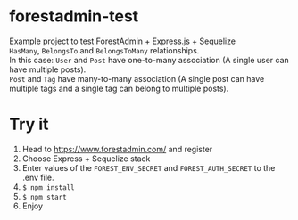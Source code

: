 # forestadmin-test
Example project to test ForestAdmin + Express.js + Sequelize  
`HasMany`, `BelongsTo` and `BelongsToMany` relationships.  
In this case: `User` and `Post` have one-to-many association (A single user can have multiple posts).  
`Post` and `Tag` have many-to-many association (A single post can have multiple tags and a single tag can belong to multiple posts).  
# Try it
1. Head to https://www.forestadmin.com/ and register
2. Choose Express + Sequelize stack
3. Enter values of the `FOREST_ENV_SECRET` and `FOREST_AUTH_SECRET` to the .env file.
4. `$ npm install`
5. `$ npm start` 
6. Enjoy
